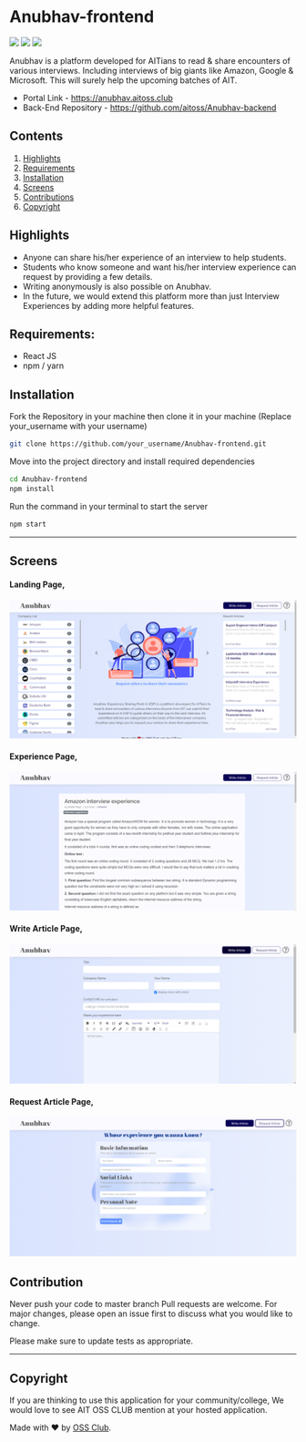 # Anubhav-frontend
<img src="https://img.shields.io/badge/code_style-standard-brightgreen.svg"> <img src="https://img.shields.io/badge/ReactJS-v16.14.0-brightgreen.svg">
<img src="https://img.shields.io/badge/Bootstrap -v4.0.0-brightgreen.svg"> 

Anubhav is a platform developed for AITians to read & share encounters of various interviews. Including interviews of big giants like Amazon, Google & Microsoft. This will surely help the upcoming batches of AIT.

* Portal Link - https://anubhav.aitoss.club 
* Back-End Repository - https://github.com/aitoss/Anubhav-backend

## Contents
1. [Highlights](#highlights)
2. [Requirements](#requirements)
3. [Installation](#installation)
4. [Screens](#screens)
5. [Contributions](#contribution)
6. [Copyright](#copyright)

## Highlights
* Anyone can share his/her experience of an interview to help students.
* Students who know someone and want his/her interview experience can request by providing a few details.
* Writing anonymously is also possible on Anubhav.
* In the future, we would extend this platform more than just Interview Experiences by adding more helpful features.

## Requirements:

* React JS
* npm / yarn

## Installation

Fork the Repository in your machine then clone it in your machine (Replace your_username with your username)

```bash
git clone https://github.com/your_username/Anubhav-frontend.git
```
Move into the project directory and install required dependencies

```bash
cd Anubhav-frontend
npm install
```

Run the command in your terminal to start the server

```bash
npm start
```
<hr>

## Screens

#### Landing Page,
![Landing page](https://github.com/aitoss/Anubhav-backend/blob/main/gallery/Screenshot%20(184).png?raw=true)

#### Experience Page,
![Landing page](https://github.com/aitoss/Anubhav-backend/blob/main/gallery/Screenshot%20(185).png?raw=true)

#### Write Article Page,
![Landing page](https://github.com/aitoss/Anubhav-backend/blob/main/gallery/Screenshot%20(186).png?raw=true)

#### Request Article Page,
![Landing page](https://github.com/aitoss/Anubhav-backend/blob/main/gallery/Screenshot%20(187).png?raw=true)


## Contribution 
Never push your code to master branch
Pull requests are welcome. For major changes, please open an issue first to discuss what you would like to change.

Please make sure to update tests as appropriate.

<hr>

## Copyright 
If you are thinking to use this application for your community/college, We would love to see AIT OSS CLUB mention at your hosted application.

Made with ❤ by [OSS Club](https://aitoss.club). 





